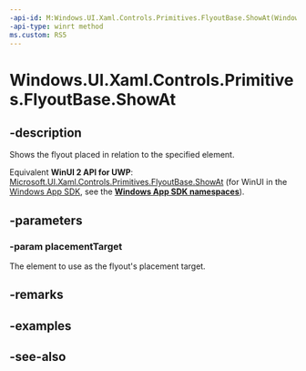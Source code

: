 ```yaml
---
-api-id: M:Windows.UI.Xaml.Controls.Primitives.FlyoutBase.ShowAt(Windows.UI.Xaml.FrameworkElement)
-api-type: winrt method
ms.custom: RS5
---
```


<!-- Method syntax
public void ShowAt(Windows.UI.Xaml.FrameworkElement placementTarget)
-->

# Windows.UI.Xaml.Controls.Primitives.FlyoutBase.ShowAt

## -description
Shows the flyout placed in relation to the specified element.

Equivalent **WinUI 2 API for UWP**: [Microsoft.UI.Xaml.Controls.Primitives.FlyoutBase.ShowAt](/windows/winui/api/microsoft.ui.xaml.controls.primitives.flyoutbase.showat) (for WinUI in the [Windows App SDK](/windows/apps/windows-app-sdk/), see the **[Windows App SDK namespaces](/windows/windows-app-sdk/api/winrt/)**).

## -parameters
### -param placementTarget
The element to use as the flyout's placement target.

## -remarks

## -examples

## -see-also
